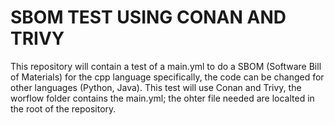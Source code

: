 # SBOM TEST USING CONAN AND TRIVY 

This repository will contain a test of a main.yml to do a SBOM (Software Bill of Materials) for the cpp language specifically, the code can be changed for other languages (Python, Java).
This test will use Conan and Trivy,  the worflow folder contains the main.yml; the ohter file needed are localted in the root of the repository. 
